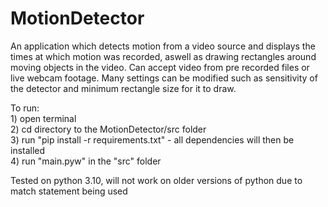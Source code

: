# MotionDetector

An application which detects motion from a video source and displays the times at which motion was recorded, aswell as drawing rectangles around moving objects in the video. Can accept video from pre recorded files or live webcam footage. Many settings can be modified such as sensitivity of the detector and minimum rectangle size for it to draw.

To run:  
    1) open terminal  
    2) cd directory to the MotionDetector/src folder  
    3) run "pip install -r requirements.txt" - all dependencies will then be installed  
    4) run "main.pyw" in the "src" folder  

Tested on python 3.10, will not work on older versions of python due to match statement being used
